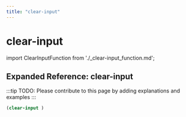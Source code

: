 ```yaml
---
title: "clear-input"
---
```


# clear-input

import ClearInputFunction from './_clear-input_function.md';

<ClearInputFunction />

## Expanded Reference: clear-input

:::tip
TODO: Please contribute to this page by adding explanations and examples
:::

```lisp
(clear-input )
```
